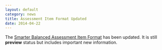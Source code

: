 ```yaml
---
layout: default
category: news
title: Assessment Item Format Updated
date: 2014-04-22
---
```

The [Smarter Balanced Assessment Item Format](http://www.smarterapp.org/spec/2014/04/22/specs-AssessmentItemFormat.html) has been updated. It is still __preview__ status but includes important new information.
